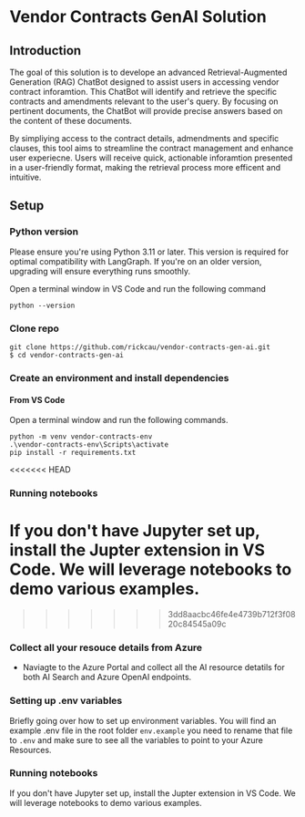 # Vendor Contracts GenAI Solution

## Introduction

The goal of this solution is to develope an advanced Retrieval-Augmented Generation (RAG) ChatBot designed to assist users in accessing vendor contract inforamtion.  This ChatBot will identify and retrieve the specific contracts and amendments relevant to the user's query.  By focusing on pertinent documents, the ChatBot will provide precise answers based on the content of these documents.

By simpliying access to the contract details, admendments and specific clauses, this tool aims to streamline the contract management and enhance user experiecne.  Users will receive quick, actionable inforamtion presented in a user-friendly format, making the retrieval process more efficent and intuitive.

## Setup

### Python version

Please ensure you're using Python 3.11 or later. 
This version is required for optimal compatibility with LangGraph. If you're on an older version, 
upgrading will ensure everything runs smoothly.

Open a terminal window in VS Code and run the following command

```
python --version
```

### Clone repo
```
git clone https://github.com/rickcau/vendor-contracts-gen-ai.git
$ cd vendor-contracts-gen-ai
```

### Create an environment and install dependencies
#### From VS Code
Open a terminal window and run the following commands.

```
python -m venv vendor-contracts-env
.\vendor-contracts-env\Scripts\activate
pip install -r requirements.txt
```
<<<<<<< HEAD

### Running notebooks
If you don't have Jupyter set up, install the Jupter extension in VS Code.  We will leverage notebooks to demo various examples.
=======
>>>>>>> 3dd8aacbc46fe4e4739b712f3f0820c84545a09c

### Collect all your resouce details from Azure
* Naviagte to the Azure Portal and collect all the AI resource detatils for both AI Search and Azure OpenAI endpoints.

### Setting up .env variables
Briefly going over how to set up environment variables. You will find an example .env file in the root folder `env.example` you need to rename that file
to `.env` and make sure to see all the variables to point to your Azure Resources.

### Running notebooks
If you don't have Jupyter set up, install the Jupter extension in VS Code.  We will leverage notebooks to demo various examples.


